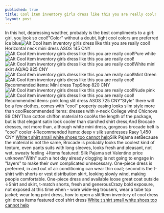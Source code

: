 ```yaml
---
published: true
title: Cool item inventory girls dress like this you are really cool!
layout: post
---
```

In this hot, depressing weather, probably is the best compliments to a girl: girl, you look so cool!\"Color\" without a doubt, light cool colors are preferred ice blue![Alt Cool item inventory girls dress like this you are really cool!](https://c2.staticflickr.com/8/7384/27884623221_b3cb61ac60_z.jpg)Horizontal neck mini dress ASOS 145 CNY![Alt Cool item inventory girls dress like this you are really cool!](https://c2.staticflickr.com/8/7432/27349432874_1bc42e4ba3_b.jpg)Pure white![Alt Cool item inventory girls dress like this you are really cool!](https://c2.staticflickr.com/8/7501/27961830515_51bcbb263a_z.jpg)![Alt Cool item inventory girls dress like this you are really cool!](https://c2.staticflickr.com/8/7447/27961843575_e346f6b0dc_b.jpg)White mini skirt AQ/AQ 925 CNY![Alt Cool item inventory girls dress like this you are really cool!](https://c2.staticflickr.com/8/7364/27860193962_0becf460b2_z.jpg)Mint Green![Alt Cool item inventory girls dress like this you are really cool!](https://c2.staticflickr.com/8/7302/27961874685_c04871b0aa_b.jpg)Recommended items: Mini dress TopShop 820 CNY![Alt Cool item inventory girls dress like this you are really cool!](https://c2.staticflickr.com/8/7295/27682611010_1683bdac4f_z.jpg)Nude pink![Alt Cool item inventory girls dress like this you are really cool!](https://c2.staticflickr.com/8/7127/27682619660_5b27b6470e_b.jpg)Recommended items: pink long slit dress ASOS 725 CNY\"Style\" there will be a few clothes, comes with \"cool\" property easing looks slim style more than coolRecommended items: dresses with v-neck College wind Chicnova 89 CNYThan cotton chiffon material to coolAs the length of the package, but is that elegant satin look cooler than starched shirt dress;And Brocade dresses, not more than, although white mini dress, gorgeous brocade belt is \"cool\" cooler ↓Recommended items: deep v silk sundresses Raey 1,450 CNY [White t shirt small white shoes too cannot help](http://tedbaker.github.io/2016/05/15/white-t-shirt-small-white-shoes-too-cannot-help-but-dirty-join-save-the-whites-fighting.htm)Silk Pajama setBecause the material is not the same, Brocade is probably looks the coolest kind of texture, even pants suits with long sleeves, looks fresh and pleasant, not wet, sweaty feeling ↓Items featured: Silk Pajama set Valentino price unknown\"With\" such a hot day already clogging is not going to engage in \"layers\" to make their own complicated unnecessary. One-piece dress is preferred, in and out of air conditioning can wear thin coat; second is the t-shirt with shorts or vest distribution skirt, looking slowly wind, making people comfortable. One-piece dress and available loose great coat outside ↓Shirt and skirt, t-match shorts, fresh and generousCrazy bold exposure, not exposed at this time when - wore wide-leg trousers, wear a tube top jacket; wear long print dress, how to open a slit!Item inventory of cool dress girl dress items featured cool shirt dress [White t shirt small white shoes too cannot help](http://tedbaker.github.io/2016/05/15/white-t-shirt-small-white-shoes-too-cannot-help-but-dirty-join-save-the-whites-fighting.htm)